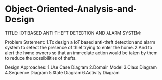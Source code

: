 # Object-Oriented-Analysis-and-Design

TITLE: IOT BASED ANTI-THEFT DETECTION AND ALARM SYSTEM:


Problem Statement:
1.To design a IoT based anti-theft detection and alarm system to detect the presence of thief trying to enter the home.
2.And to alert the home owners so that an immediate action would be taken by them to reduce the possibilities of thefts.


Design Approaches:
1.Use Case Diagram
2.Domain Model
3.Class Diagram
4.Sequence Diagram
5.State Diagram
6.Activity Diagram
